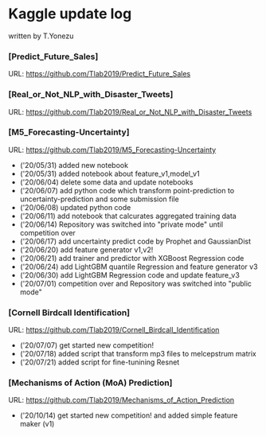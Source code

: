 # **Kaggle update log**
written by T.Yonezu

### **[Predict_Future_Sales]**
URL: https://github.com/Tlab2019/Predict_Future_Sales

### **[Real_or_Not_NLP_with_Disaster_Tweets]**
URL: https://github.com/Tlab2019/Real_or_Not_NLP_with_Disaster_Tweets

### **[M5_Forecasting-Uncertainty]**
URL: https://github.com/Tlab2019/M5_Forecasting-Uncertainty

- ('20/05/31) added new notebook
- ('20/05/31) added notebook about feature_v1,model_v1
- ('20/06/04) delete some data and update notebooks
- ('20/06/07) add python code which transform point-prediction to uncertainty-prediction and some submission file
- ('20/06/08) updated python code
- ('20/06/11) add notebook that calcurates aggregated training data
- ('20/06/14) Repository was switched into "private mode" until competition over 
- ('20/06/17) add uncertainty predict code by Prophet and GaussianDist
- ('20/06/20) add feature generator v1,v2!
- ('20/06/21) add trainer and predictor with XGBoost Regression code
- ('20/06/24) add LightGBM quantile Regression and feature generator v3
- ('20/06/30) add LightGBM Regression code and update feature_v3
- ('20/07/01) competition over and Repository was switched into "public mode"

### **[Cornell Birdcall Identification]**
URL: https://github.com/Tlab2019/Cornell_Birdcall_Identification

- ('20/07/07) get started new competition!
- ('20/07/18) added script that transform mp3 files to melcepstrum matrix
- ('20/07/21) added script for fine-tunining Resnet

### **[Mechanisms of Action (MoA) Prediction]**
URL: https://github.com/Tlab2019/Mechanisms_of_Action_Prediction

- ('20/10/14) get started new competition! and added simple feature maker (v1)
